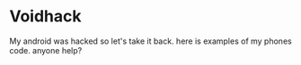 # Voidhack
My android was hacked so let's take it back.
here is examples of my phones code. anyone help? 
